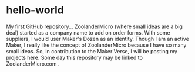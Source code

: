 # hello-world
My first GitHub repository...
ZoolanderMicro (where small ideas are a big deal) started as a company name to add on order forms. With some suppliers, I would user Maker's Dozen as an identity. Though I am an active Maker, I really like the concept of ZoolanderMicro because I have so many small ideas. So, in contribution to the Maker Verse, I will be posting my projects here. 
Some day this repository may be linked to ZoolanderMicro.com . 
